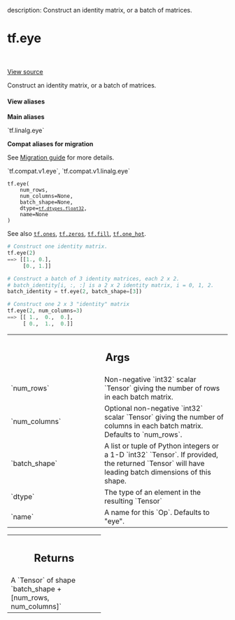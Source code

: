 description: Construct an identity matrix, or a batch of matrices.

<div itemscope itemtype="http://developers.google.com/ReferenceObject">
<meta itemprop="name" content="tf.eye" />
<meta itemprop="path" content="Stable" />
</div>

# tf.eye

<!-- Insert buttons and diff -->

<table class="tfo-notebook-buttons tfo-api nocontent" align="left">

</table>

<a target="_blank" class="external" href="/code/stable/tensorflow/python/ops/linalg_ops.py">View source</a>



Construct an identity matrix, or a batch of matrices.


<section class="expandable">
  <h4 class="showalways">View aliases</h4>
  <p>
<b>Main aliases</b>
<p>`tf.linalg.eye`</p>

<b>Compat aliases for migration</b>
<p>See
<a href="https://www.tensorflow.org/guide/migrate">Migration guide</a> for
more details.</p>
<p>`tf.compat.v1.eye`, `tf.compat.v1.linalg.eye`</p>
</p>
</section>

<pre class="devsite-click-to-copy prettyprint lang-py tfo-signature-link">
<code>tf.eye(
    num_rows,
    num_columns=None,
    batch_shape=None,
    dtype=<a href="../tf/dtypes.md#float32"><code>tf.dtypes.float32</code></a>,
    name=None
)
</code></pre>



<!-- Placeholder for "Used in" -->

See also <a href="../tf/ones.md"><code>tf.ones</code></a>, <a href="../tf/zeros.md"><code>tf.zeros</code></a>, <a href="../tf/fill.md"><code>tf.fill</code></a>, <a href="../tf/one_hot.md"><code>tf.one_hot</code></a>.

```python
# Construct one identity matrix.
tf.eye(2)
==> [[1., 0.],
     [0., 1.]]

# Construct a batch of 3 identity matrices, each 2 x 2.
# batch_identity[i, :, :] is a 2 x 2 identity matrix, i = 0, 1, 2.
batch_identity = tf.eye(2, batch_shape=[3])

# Construct one 2 x 3 "identity" matrix
tf.eye(2, num_columns=3)
==> [[ 1.,  0.,  0.],
     [ 0.,  1.,  0.]]
```

<!-- Tabular view -->
 <table class="responsive fixed orange">
<colgroup><col width="214px"><col></colgroup>
<tr><th colspan="2"><h2 class="add-link">Args</h2></th></tr>

<tr>
<td>
`num_rows`<a id="num_rows"></a>
</td>
<td>
Non-negative `int32` scalar `Tensor` giving the number of rows
in each batch matrix.
</td>
</tr><tr>
<td>
`num_columns`<a id="num_columns"></a>
</td>
<td>
Optional non-negative `int32` scalar `Tensor` giving the number
of columns in each batch matrix.  Defaults to `num_rows`.
</td>
</tr><tr>
<td>
`batch_shape`<a id="batch_shape"></a>
</td>
<td>
 A list or tuple of Python integers or a 1-D `int32` `Tensor`.
If provided, the returned `Tensor` will have leading batch dimensions of
this shape.
</td>
</tr><tr>
<td>
`dtype`<a id="dtype"></a>
</td>
<td>
 The type of an element in the resulting `Tensor`
</td>
</tr><tr>
<td>
`name`<a id="name"></a>
</td>
<td>
 A name for this `Op`.  Defaults to "eye".
</td>
</tr>
</table>



<!-- Tabular view -->
 <table class="responsive fixed orange">
<colgroup><col width="214px"><col></colgroup>
<tr><th colspan="2"><h2 class="add-link">Returns</h2></th></tr>
<tr class="alt">
<td colspan="2">
A `Tensor` of shape `batch_shape + [num_rows, num_columns]`
</td>
</tr>

</table>

